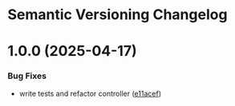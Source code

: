 # Semantic Versioning Changelog

# 1.0.0 (2025-04-17)


### Bug Fixes

* write tests and refactor controller ([e11acef](https://github.com/Criyl/portfolio-operator/commit/e11aceff2164495dc916a6c2bd6675f6a65faa94))
